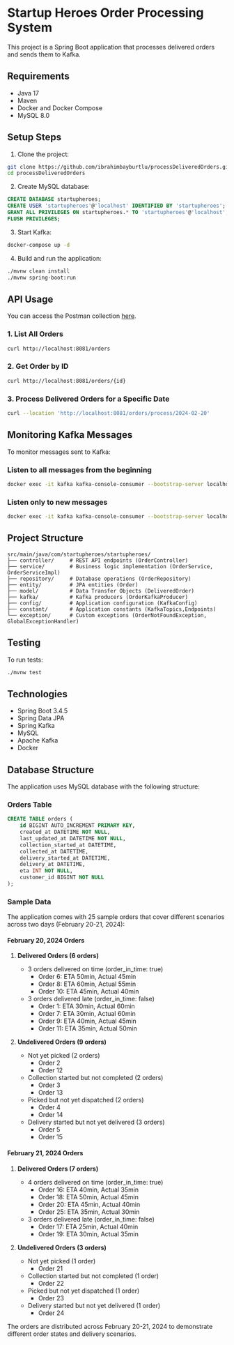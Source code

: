 # Startup Heroes Order Processing System

This project is a Spring Boot application that processes delivered orders and sends them to Kafka.

## Requirements

- Java 17
- Maven
- Docker and Docker Compose
- MySQL 8.0

## Setup Steps

1. Clone the project:
```bash
git clone https://github.com/ibrahimbayburtlu/processDeliveredOrders.git
cd processDeliveredOrders
```

2. Create MySQL database:
```sql
CREATE DATABASE startupheroes;
CREATE USER 'startupheroes'@'localhost' IDENTIFIED BY 'startupheroes';
GRANT ALL PRIVILEGES ON startupheroes.* TO 'startupheroes'@'localhost';
FLUSH PRIVILEGES;
```

3. Start Kafka:
```bash
docker-compose up -d
```

4. Build and run the application:
```bash
./mvnw clean install
./mvnw spring-boot:run
```

## API Usage

You can access the Postman collection [here](https://www.postman.co/workspace/My-Workspace~7dccbd6a-2662-4207-844c-851c8075a9f9/collection/43250738-f85e51d6-690d-4eb7-b08d-816e7be323c6?action=share&creator=43250738).

### 1. List All Orders
```bash
curl http://localhost:8081/orders
```

### 2. Get Order by ID
```bash
curl http://localhost:8081/orders/{id}
```

### 3. Process Delivered Orders for a Specific Date
```bash
curl --location 'http://localhost:8081/orders/process/2024-02-20'
```

## Monitoring Kafka Messages

To monitor messages sent to Kafka:

### Listen to all messages from the beginning
```bash
docker exec -it kafka kafka-console-consumer --bootstrap-server localhost:9092 --topic order_delivery_statistics --from-beginning
```

### Listen only to new messages
```bash
docker exec -it kafka kafka-console-consumer --bootstrap-server localhost:9092 --topic order_delivery_statistics
```
## Project Structure

```
src/main/java/com/startupheroes/startupheroes/
├── controller/     # REST API endpoints (OrderController)
├── service/        # Business logic implementation (OrderService, OrderServiceImpl)
├── repository/     # Database operations (OrderRepository)
├── entity/         # JPA entities (Order)
├── model/          # Data Transfer Objects (DeliveredOrder)
├── kafka/          # Kafka producers (OrderKafkaProducer)
├── config/         # Application configuration (KafkaConfig)
├── constant/       # Application constants (KafkaTopics,Endpoints)
└── exception/      # Custom exceptions (OrderNotFoundException, GlobalExceptionHandler)
```

## Testing

To run tests:
```bash
./mvnw test
```

## Technologies

- Spring Boot 3.4.5
- Spring Data JPA
- Spring Kafka
- MySQL
- Apache Kafka
- Docker

## Database Structure

The application uses MySQL database with the following structure:

### Orders Table
```sql
CREATE TABLE orders (
    id BIGINT AUTO_INCREMENT PRIMARY KEY,
    created_at DATETIME NOT NULL,
    last_updated_at DATETIME NOT NULL,
    collection_started_at DATETIME,
    collected_at DATETIME,
    delivery_started_at DATETIME,
    delivery_at DATETIME,
    eta INT NOT NULL,
    customer_id BIGINT NOT NULL
);
```

### Sample Data
The application comes with 25 sample orders that cover different scenarios across two days (February 20-21, 2024):

#### February 20, 2024 Orders

1. **Delivered Orders (6 orders)**
   - 3 orders delivered on time (order_in_time: true)
     - Order 6: ETA 50min, Actual 45min
     - Order 8: ETA 60min, Actual 55min
     - Order 10: ETA 45min, Actual 40min
   - 3 orders delivered late (order_in_time: false)
     - Order 1: ETA 30min, Actual 60min
     - Order 7: ETA 30min, Actual 60min
     - Order 9: ETA 40min, Actual 45min
     - Order 11: ETA 35min, Actual 50min

2. **Undelivered Orders (9 orders)**
   - Not yet picked (2 orders)
     - Order 2
     - Order 12
   - Collection started but not completed (2 orders)
     - Order 3
     - Order 13
   - Picked but not yet dispatched (2 orders)
     - Order 4
     - Order 14
   - Delivery started but not yet delivered (3 orders)
     - Order 5
     - Order 15

#### February 21, 2024 Orders

1. **Delivered Orders (7 orders)**
   - 4 orders delivered on time (order_in_time: true)
     - Order 16: ETA 40min, Actual 35min
     - Order 18: ETA 50min, Actual 45min
     - Order 20: ETA 45min, Actual 40min
     - Order 25: ETA 35min, Actual 30min
   - 3 orders delivered late (order_in_time: false)
     - Order 17: ETA 25min, Actual 40min
     - Order 19: ETA 30min, Actual 35min

2. **Undelivered Orders (3 orders)**
   - Not yet picked (1 order)
     - Order 21
   - Collection started but not completed (1 order)
     - Order 22
   - Picked but not yet dispatched (1 order)
     - Order 23
   - Delivery started but not yet delivered (1 order)
     - Order 24

The orders are distributed across February 20-21, 2024 to demonstrate different order states and delivery scenarios.

